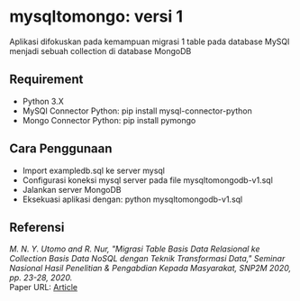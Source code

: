 # mysqltomongo: versi 1
Aplikasi difokuskan pada kemampuan migrasi 1 table pada database MySQl menjadi sebuah collection di database MongoDB

## Requirement
* Python 3.X
* MySQl Connector Python: pip install mysql-connector-python
* Mongo Connector Python: pip install pymongo

## Cara Penggunaan
* Import exampledb.sql ke server mysql
* Configurasi koneksi mysql server pada file mysqltomongodb-v1.sql
* Jalankan server MongoDB
* Eksekuasi aplikasi dengan: python mysqltomongodb-v1.sql

## Referensi
*M. N. Y. Utomo and R. Nur, "Migrasi Table Basis Data Relasional ke Collection Basis Data NoSQL dengan Teknik Transformasi Data," Seminar Nasional Hasil Penelitian & Pengabdian Kepada Masyarakat, SNP2M 2020, pp. 23-28, 2020.*\
Paper URL: [Article](http://jurnal.poliupg.ac.id/index.php/snp2m/article/view/2381)

